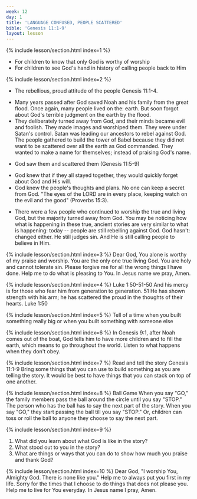 ```yaml
---
week: 12
day: 1
title: 'LANGUAGE CONFUSED, PEOPLE SCATTERED'
bible: 'Genesis 11:1-9'
layout: lesson
---
```



{% include lesson/section.html index=1 %}
- For children to know that only God is worthy of worship
- For children to see God's hand in history of calling people back to Him


{% include lesson/section.html index=2 %}
* The rebellious, proud attitude of the people Genesis 11:1-4.
- Many years passed after God saved Noah and his family from the great flood. Once again, many people lived on the: earth. But soon forgot about God's terrible judgment on the earth by the flood.
- They deliberately turned away from God, and their minds became evil and foolish. They made images and worshiped them. They were under Satan's control. Satan was leading our ancestors to rebel against God. The people gathered to build the tower of Babel because they did not want to be scattered over all the earth as God commanded. They wanted to make a name for themselves; instead of praising God's name.
* God saw them and scattered them (Genesis 11:5-9)
- God knew that if they all stayed together, they would quickly forget about God and His will.
- God knew the people's thoughts and plans. No one can keep a secret from God. "The eyes of the LORD are in every place, keeping watch on the evil and the good" (Proverbs 15:3).
* There were a few people who continued to worship the true and living God, but the majority turned away from God. You may be noticing how what is happening in these true, ancient stories are very similar to what is happening: today -- people are still rebelling against God. God hasn't: changed either. He still judges sin. And He is still calling people to believe in Him.


{% include lesson/section.html index=3 %}
Dear God, You alone is worthy of my praise and worship. You are the only one true living God. You are holy and cannot tolerate sin. Please forgive me for all the wrong things I have done. Help me to do what is pleasing to You. In Jesus name we pray, Amen.


{% include lesson/section.html index=4 %}
Luke 1:50-51-50 And his mercy is for those who fear him from generation to generation. 51 He has shown strength with his arm; he has scattered the proud in the thoughts of their hearts. Luke 1:50


{% include lesson/section.html index=5 %}
Tell of a time when you built something really big or when you built something with someone else


{% include lesson/section.html index=6 %}
In Genesis 9:1, after Noah comes out of the boat, God tells him to have more children and to fill the earth, which means to go throughout the world. Listen to what happens when they don't obey.



{% include lesson/section.html index=7 %}
Read and tell the story Genesis 11:1-9
Bring some things that you can use to build something as you are telling the story. It would be best to have things that you can stack on top of one another.



{% include lesson/section.html index=8 %}
Ball Game When you say "GO," the family members pass the ball around the circle until you say "STOP." The person who has the ball has to say the next part of the story. When you say "GO," they start passing the ball till you say "STOP." Or, children can toss or roll the ball to anyone they choose to say the next part.


{% include lesson/section.html index=9 %}
1. What did you learn about what God is like in the story?
2. What stood out to you in the story?
3. What are things or ways that you can do to show how much you praise and thank God?


{% include lesson/section.html index=10 %}
Dear God, "I worship You, Almighty God. There is none like you." Help me to always put you first in my life. Sorry for the times that I choose to do things that does not please you. Help me to live for You everyday. In Jesus name I pray, Amen.

